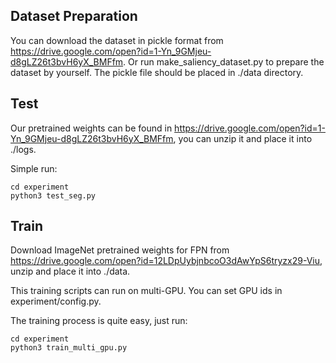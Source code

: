 ## Dataset Preparation

You can download the dataset in pickle format from https://drive.google.com/open?id=1-Yn_9GMjeu-d8gLZ26t3bvH6yX_BMFfm. Or run make_saliency_dataset.py to prepare the dataset by yourself. The pickle file should be placed in ./data directory.

## Test

Our pretrained weights can be found in https://drive.google.com/open?id=1-Yn_9GMjeu-d8gLZ26t3bvH6yX_BMFfm, you can unzip it and place it into ./logs.

Simple run:

```
cd experiment
python3 test_seg.py
```

## Train

Download ImageNet pretrained weights for FPN from https://drive.google.com/open?id=12LDpUybjnbcoO3dAwYpS6tryzx29-Viu, unzip and place it into ./data.

This training scripts can run on multi-GPU. You can set GPU ids in experiment/config.py.

The training process is quite easy, just run:

```
cd experiment
python3 train_multi_gpu.py
```

